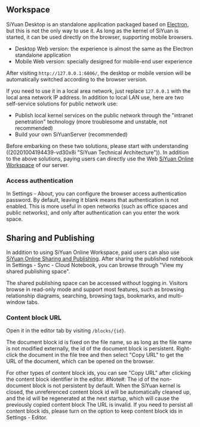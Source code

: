 ## Workspace

SiYuan Desktop is an standalone application packaged based on [Electron](https://www.electronjs.org), but this is not the only way to use it. As long as the kernel of SiYuan is started, it can be used directly on the browser, supporting mobile browsers.

* Desktop Web version: the experience is almost the same as the Electron standalone application
* Mobile Web version: specially designed for mobile-end user experience

After visiting `http://127.0.0.1:6806/`, the desktop or mobile version will be automatically switched according to the browser version.

If you need to use it in a local area network, just replace `127.0.0.1` with the local area network IP address. In addition to local LAN use, here are two self-service solutions for public network use:

* Publish local kernel services on the public network through the "intranet penetration" technology (more troublesome and unstable, not recommended)
* Build your own SiYuanServer (recommended)

Before embarking on these two solutions, please start with understanding ((20201004194439-vd30x8i "SiYuan Technical Architecture")). In addition to the above solutions, paying users can directly use the Web [SiYuan Online Workspace](https://ld246.com/xanadu/) of our server.

### Access authentication

In Settings - About, you can configure the browser access authentication password. By default, leaving it blank means that authentication is not enabled. This is more useful in open networks (such as office spaces and public networks), and only after authentication can you enter the work space.

## Sharing and Publishing

In addition to using SiYuan Online Workspace, paid users can also use [SiYuan Online Sharing and Publishing](https://ld246.com/udanax/). After sharing the published notebook in Settings - Sync - Cloud Notebook, you can browse through "View my shared publishing space".

The shared publishing space can be accessed without logging in. Visitors browse in read-only mode and support most features, such as browsing relationship diagrams, searching, browsing tags, bookmarks, and multi-window tabs.

### Content block URL

Open it in the editor tab by visiting `/blocks/{id}`.

The document block id is fixed on the file name, so as long as the file name is not modified externally, the id of the document block is persistent. Right-click the document in the file tree and then select "Copy URL" to get the URL of the document, which can be opened on the browser.

For other types of content block ids, you can see "Copy URL" after clicking the content block identifier in the editor. #Note#: The id of the non-document block is not persistent by default. When the SiYuan kernel is closed, the unreferenced content block id will be automatically cleaned up, and the id will be regenerated at the next startup, which will cause the previously copied content block The URL is invalid. If you need to persist all content block ids, please turn on the option to keep content block ids in Settings - Editor.
